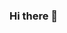 ### Hi there 👋

<!--
**VenkateshS555897/VenkateshS555897** is a ✨ _special_ ✨ repository because its `README.md` (this file) appears on your GitHub profile.

Here are some ideas to get you started:

- 🔭 I’m currently working on web apps assignement tasks. if you would like gain some knowledge refer my repositories happy coding
